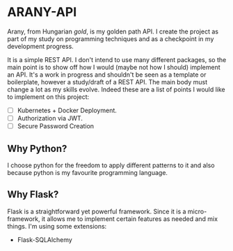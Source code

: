 # ARANY-API

Arany, from Hungarian _gold_, is my golden path API. 
I create the project as part of my study on programming techniques and as a checkpoint in my development progress.

It is a simple REST API. I don't intend to use many different packages, so the main point is to show off how I would (maybe not how I should) implement an API.
It's a work in progress and shouldn't be seen as a template or boilerplate, however a study/draft of a REST API.
The main body must change a lot as my skills evolve. Indeed these are a list of points I would like to implement on this project:
- [ ] Kubernetes + Docker Deployment.
- [ ] Authorization via JWT.
- [ ] Secure Password Creation

## Why Python?

I choose python for the freedom to apply different patterns to it and also because python is my favourite programming language.

## Why Flask?

Flask is a straightforward yet powerful framework. Since it is a micro-framework, it allows me to implement certain features as needed and mix things.
I'm using some extensions:
- Flask-SQLAlchemy
